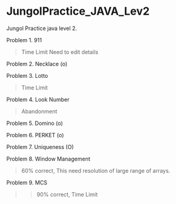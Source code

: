 # JungolPractice_JAVA_Lev2

Jungol Practice java level 2.

Problem 1. 911
> Time Limit
> Need to edit details

Problem 2. Necklace (o)

Problem 3. Lotto 
> Time Limit 

Problem 4. Look Number
> Abandonment

Problem 5. Domino (o)

Problem 6. PERKET (o)

Problem 7. Uniqueness (O)

Problem 8. Window Management
> 60% correct, This need resolution of large range of arrays.

Problem 9. MCS
>> 90% correct, Time Limit